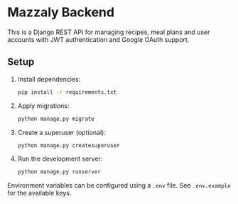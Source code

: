 # Mazzaly Backend

This is a Django REST API for managing recipes, meal plans and user accounts with JWT authentication and Google OAuth support.

## Setup

1. Install dependencies:
   ```bash
   pip install -r requirements.txt
   ```
2. Apply migrations:
   ```bash
   python manage.py migrate
   ```
3. Create a superuser (optional):
   ```bash
   python manage.py createsuperuser
   ```
4. Run the development server:
   ```bash
   python manage.py runserver
   ```

Environment variables can be configured using a `.env` file. See `.env.example` for the available keys.

